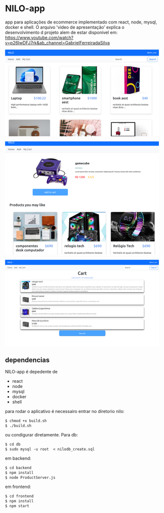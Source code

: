 

# NILO-app





app para aplicações de ecommerce implementado com react, node, mysql, docker e shell. O arquivo 'video de apresentação' explica o desenvolvimento d projeto alem de estar disponível em: https://www.youtube.com/watch?v=p26IwDFJ7rk&ab_channel=GabrielFerreiradaSilva

![](https://github.com/gabriel-ferreira-da-silva/Nilo/blob/main/doc/image1.png)

![](https://github.com/gabriel-ferreira-da-silva/Nilo/blob/main/doc/image2.png)


![](https://github.com/gabriel-ferreira-da-silva/Nilo/blob/main/doc/image3.png)





## dependencias

NILO-app é depedente de 

- react
- node
- mysql
- docker
- shell

para rodar o aplicativo é necessairo entrar no diretorio nilo:

`````
$ chmod +x build.sh
$ ./build.sh
`````

ou condigurar diretamente. Para db:

```
$ cd db
$ sudo mysql -u root  < nilodb_create.sql
```

em backend:

```
$ cd backend
$ npm install
$ node ProductServer.js
```

em frontend:

```
$ cd frontend
$ npm install
$ npm start
```